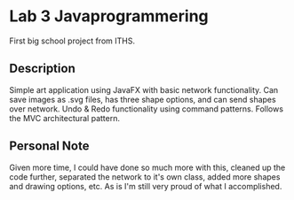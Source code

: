 # Lab 3 Javaprogrammering

First big school project from ITHS.

## Description
Simple art application using JavaFX with basic network functionality.
Can save images as .svg files, has three shape options, and can send shapes over network. 
Undo & Redo functionality using command patterns.
Follows the MVC architectural pattern.

## Personal Note
Given more time, I could have done so much more with this, cleaned up the code further, 
separated the network to it's own class, added more shapes and drawing options, etc.
As is I'm still very proud of what I accomplished.
